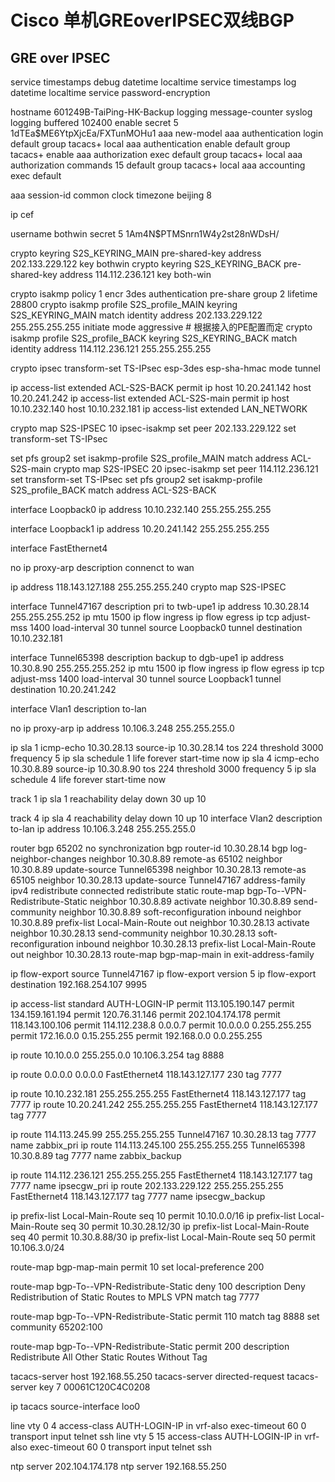 Cisco 单机GREoverIPSEC双线BGP
=============================
GRE over IPSEC
-------------


service timestamps debug datetime localtime
service timestamps log datetime localtime
service password-encryption

hostname 601249B-TaiPing-HK-Backup
logging message-counter syslog
logging buffered 102400
enable secret 5 $1$dTEa$ME6YtpXjcEa/FXTunMOHu1
aaa new-model
aaa authentication login default group tacacs+ local
aaa authentication enable default group tacacs+ enable
aaa authorization exec default group tacacs+ local
aaa authorization commands 15 default group tacacs+ local
aaa accounting exec default

aaa session-id common
clock timezone beijing 8

ip cef

username bothwin secret 5 $1$Am4N$PTMSnrn1W4y2st28nWDsH/

crypto keyring S2S_KEYRING_MAIN
pre-shared-key address 202.133.229.122 key bothwin
crypto keyring S2S_KEYRING_BACK
pre-shared-key address 114.112.236.121 key both-win

crypto isakmp policy 1
encr 3des
authentication pre-share
group 2
lifetime 28800
crypto isakmp profile S2S_profile_MAIN
keyring S2S_KEYRING_MAIN
match identity address 202.133.229.122 255.255.255.255
initiate mode aggressive # 根据接入的PE配置而定
crypto isakmp profile S2S_profile_BACK
keyring S2S_KEYRING_BACK
match identity address 114.112.236.121 255.255.255.255

crypto ipsec transform-set TS-IPsec esp-3des esp-sha-hmac
mode tunnel

ip access-list extended ACL-S2S-BACK
permit ip host 10.20.241.142 host 10.20.241.242
ip access-list extended ACL-S2S-main
permit ip host 10.10.232.140 host 10.10.232.181
ip access-list extended LAN_NETWORK

crypto map S2S-IPSEC 10 ipsec-isakmp
set peer 202.133.229.122
set transform-set TS-IPsec

set pfs group2
set isakmp-profile S2S_profile_MAIN
match address ACL-S2S-main
crypto map S2S-IPSEC 20 ipsec-isakmp
set peer 114.112.236.121
set transform-set TS-IPsec
set pfs group2
set isakmp-profile S2S_profile_BACK
match address ACL-S2S-BACK

interface Loopback0
ip address 10.10.232.140 255.255.255.255

interface Loopback1
ip address 10.20.241.142 255.255.255.255

interface FastEthernet4

no ip proxy-arp
description connenct to wan

ip address 118.143.127.188 255.255.255.240
crypto map S2S-IPSEC

interface Tunnel47167
description pri to twb-upe1
ip address 10.30.28.14 255.255.255.252
ip mtu 1500
ip flow ingress
ip flow egress
ip tcp adjust-mss 1400
load-interval 30
tunnel source Loopback0
tunnel destination 10.10.232.181

interface Tunnel65398
description backup to dgb-upe1
ip address 10.30.8.90 255.255.255.252
ip mtu 1500
ip flow ingress
ip flow egress
ip tcp adjust-mss 1400
load-interval 30
tunnel source Loopback1
tunnel destination 10.20.241.242

interface Vlan1
description to-lan

no ip proxy-arp
ip address 10.106.3.248 255.255.255.0

ip sla 1
icmp-echo 10.30.28.13 source-ip 10.30.28.14
tos 224
threshold 3000
frequency 5
ip sla schedule 1 life forever start-time now
ip sla 4
icmp-echo 10.30.8.89 source-ip 10.30.8.90
tos 224
threshold 3000
frequency 5
ip sla schedule 4 life forever start-time now

track 1 ip sla 1 reachability
delay down 30 up 10

track 4 ip sla 4 reachability
delay down 10 up 10
interface Vlan2
description to-lan
ip address 10.106.3.248 255.255.255.0

router bgp 65202
no synchronization
bgp router-id 10.30.28.14
bgp log-neighbor-changes
neighbor 10.30.8.89 remote-as 65102
neighbor 10.30.8.89 update-source Tunnel65398
neighbor 10.30.28.13 remote-as 65105
neighbor 10.30.28.13 update-source Tunnel47167
address-family ipv4
redistribute connected
redistribute static route-map bgp-To--VPN-Redistribute-Static
neighbor 10.30.8.89 activate
neighbor 10.30.8.89 send-community
neighbor 10.30.8.89 soft-reconfiguration inbound
neighbor 10.30.8.89 prefix-list Local-Main-Route out
neighbor 10.30.28.13 activate
neighbor 10.30.28.13 send-community
neighbor 10.30.28.13 soft-reconfiguration inbound
neighbor 10.30.28.13 prefix-list Local-Main-Route out
neighbor 10.30.28.13 route-map bgp-map-main in
exit-address-family

ip flow-export source Tunnel47167
ip flow-export version 5
ip flow-export destination 192.168.254.107 9995

ip access-list standard AUTH-LOGIN-IP
permit 113.105.190.147
permit 134.159.161.194
permit 120.76.31.146
permit 202.104.174.178
permit 118.143.100.106
permit 114.112.238.8 0.0.0.7
permit 10.0.0.0 0.255.255.255
permit 172.16.0.0 0.15.255.255
permit 192.168.0.0 0.0.255.255

ip route 10.10.0.0 255.255.0.0 10.106.3.254 tag 8888

ip route 0.0.0.0 0.0.0.0 FastEthernet4 118.143.127.177 230 tag 7777

ip route 10.10.232.181 255.255.255.255 FastEthernet4 118.143.127.177 tag 7777
ip route 10.20.241.242 255.255.255.255 FastEthernet4 118.143.127.177 tag 7777

ip route 114.113.245.99 255.255.255.255 Tunnel47167 10.30.28.13 tag 7777 name zabbix_pri
ip route 114.113.245.100 255.255.255.255 Tunnel65398 10.30.8.89 tag 7777 name zabbix_backup

ip route 114.112.236.121 255.255.255.255 FastEthernet4 118.143.127.177 tag 7777 name ipsecgw_pri
ip route 202.133.229.122 255.255.255.255 FastEthernet4 118.143.127.177 tag 7777 name ipsecgw_backup

ip prefix-list Local-Main-Route seq 10 permit 10.10.0.0/16
ip prefix-list Local-Main-Route seq 30 permit 10.30.28.12/30
ip prefix-list Local-Main-Route seq 40 permit 10.30.8.88/30
ip prefix-list Local-Main-Route seq 50 permit 10.106.3.0/24

route-map bgp-map-main permit 10
set local-preference 200

route-map bgp-To--VPN-Redistribute-Static deny 100
description Deny Redistribution of Static Routes to MPLS VPN
match tag 7777

route-map bgp-To--VPN-Redistribute-Static permit 110
match tag 8888
set community 65202:100

route-map bgp-To--VPN-Redistribute-Static permit 200
description Redistribute All Other Static Routes Without Tag

tacacs-server host 192.168.55.250
tacacs-server directed-request
tacacs-server key 7 00061C120C4C0208

ip tacacs source-interface loo0

line vty 0 4
access-class AUTH-LOGIN-IP in vrf-also
exec-timeout 60 0
transport input telnet ssh
line vty 5 15
access-class AUTH-LOGIN-IP in vrf-also
exec-timeout 60 0
transport input telnet ssh

ntp server 202.104.174.178
ntp server 192.168.55.250
